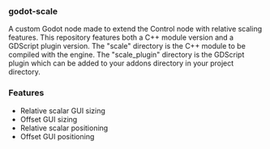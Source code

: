 ### godot-scale
A custom Godot node made to extend the Control node with relative scaling features.
This repository features both a C++ module version and a GDScript plugin version. The "scale" directory is the C++ module to be compiled with the engine. The "scale_plugin" directory is the GDScript plugin which can be added to your addons directory in your project directory.

### Features
- Relative scalar GUI sizing
- Offset GUI sizing
- Relative scalar positioning
- Offset GUI positioning
